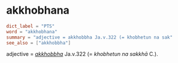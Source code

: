 # akkhobhana

``` toml
dict_label = "PTS"
word = "akkhobhana"
summary = "adjective = akkhobbha Ja.v.322 (= khobhetun na sak"
see_also = ["akkhobbha"]
```

adjective = *[akkhobbha](akkhobbha.md)* Ja.v.322 (= *khobhetun na sakkhā* C.).

